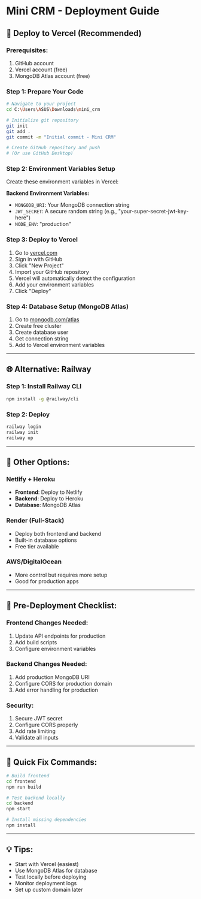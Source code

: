 # Mini CRM - Deployment Guide

## 🚀 Deploy to Vercel (Recommended)

### Prerequisites:
1. GitHub account
2. Vercel account (free)
3. MongoDB Atlas account (free)

### Step 1: Prepare Your Code
```bash
# Navigate to your project
cd C:\Users\ASUS\Downloads\mini_crm

# Initialize git repository
git init
git add .
git commit -m "Initial commit - Mini CRM"

# Create GitHub repository and push
# (Or use GitHub Desktop)
```

### Step 2: Environment Variables Setup
Create these environment variables in Vercel:

**Backend Environment Variables:**
- `MONGODB_URI`: Your MongoDB connection string
- `JWT_SECRET`: A secure random string (e.g., "your-super-secret-jwt-key-here")
- `NODE_ENV`: "production"

### Step 3: Deploy to Vercel
1. Go to [vercel.com](https://vercel.com)
2. Sign in with GitHub
3. Click "New Project"
4. Import your GitHub repository
5. Vercel will automatically detect the configuration
6. Add your environment variables
7. Click "Deploy"

### Step 4: Database Setup (MongoDB Atlas)
1. Go to [mongodb.com/atlas](https://www.mongodb.com/atlas)
2. Create free cluster
3. Create database user
4. Get connection string
5. Add to Vercel environment variables

---

## 🌐 Alternative: Railway

### Step 1: Install Railway CLI
```bash
npm install -g @railway/cli
```

### Step 2: Deploy
```bash
railway login
railway init
railway up
```

---

## 🔧 Other Options:

### Netlify + Heroku
- **Frontend**: Deploy to Netlify
- **Backend**: Deploy to Heroku
- **Database**: MongoDB Atlas

### Render (Full-Stack)
- Deploy both frontend and backend
- Built-in database options
- Free tier available

### AWS/DigitalOcean
- More control but requires more setup
- Good for production apps

---

## 📝 Pre-Deployment Checklist:

### Frontend Changes Needed:
1. Update API endpoints for production
2. Add build scripts
3. Configure environment variables

### Backend Changes Needed:
1. Add production MongoDB URI
2. Configure CORS for production domain
3. Add error handling for production

### Security:
1. Secure JWT secret
2. Configure CORS properly
3. Add rate limiting
4. Validate all inputs

---

## 🚨 Quick Fix Commands:

```bash
# Build frontend
cd frontend
npm run build

# Test backend locally
cd backend
npm start

# Install missing dependencies
npm install
```

---

## 💡 Tips:
- Start with Vercel (easiest)
- Use MongoDB Atlas for database
- Test locally before deploying
- Monitor deployment logs
- Set up custom domain later
